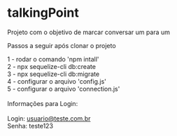 # talkingPoint

Projeto com o objetivo de marcar conversar um para um

Passos a seguir após clonar o projeto

1 - rodar o comando 'npm intall' <br/>
2 - npx sequelize-cli db:create <br/>
3 - npx sequelize-cli db:migrate <br/>
4 - configurar o arquivo 'config.js'<br/>
5 - configurar o arquivo 'connection.js'<br/>
<br/>
Informações para Login:<br/>
<br/>
Login: usuario@teste.com.br <br/>
Senha: teste123<br/>
